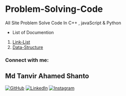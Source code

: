 # Problem-Solving-Code

All Site Problem Solve Code In C++ , javaScript & Python

- List of Documention

1. [Link-List](https://github.com/mdtanvirahamedshanto/Problem-Solving-Code)
2. [Data-Structure](https://github.com/mdtanvirahamedshanto/Problem-Solving-Code)

### Connect with me:

## Md Tanvir Ahamed Shanto

[![GitHub](https://img.shields.io/badge/github-%23121011.svg?style=for-the-badge&logo=github&logoColor=white)](https://github.com/mdtanvirahamedshanto)
[![LinkedIn](https://img.shields.io/badge/linkedin-%230077B5.svg?style=for-the-badge&logo=linkedin&logoColor=white)](https://www.linkedin.com/in/mdtanvirahamedshanto/)
[![Instagram](https://img.shields.io/badge/instagram-%23E4405F.svg?style=for-the-badge&logo=Instagram&logoColor=white)](https://www.instagram.com/mdtanvirahamedshanto/)
